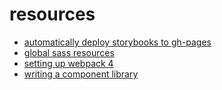 # resources

* [automatically deploy storybooks to gh-pages](https://dev.to/christopherkade/automatically-deploying-your-storybook-to-github-pages-4f6c)
* [global sass resources](https://itnext.io/sharing-sass-resources-with-sass-resources-loader-and-webpack-ca470cd11746)
* [setting up webpack 4](https://hackernoon.com/lets-start-with-webpack-4-91a0f1dba02e)
* [writing a component library](https://itnext.io/how-to-write-your-own-reusable-react-component-library-a57dc7c9a210)
